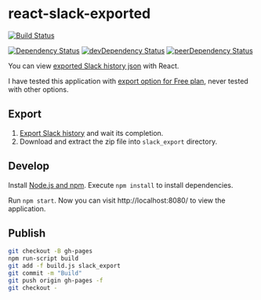 # react-slack-exported

[![Build Status](https://travis-ci.org/ohtake/react-slack-exported.svg?branch=master)](https://travis-ci.org/ohtake/react-slack-exported)

[![Dependency Status](https://david-dm.org/ohtake/react-slack-exported.svg)](https://david-dm.org/ohtake/react-slack-exported) [![devDependency Status](https://david-dm.org/ohtake/react-slack-exported/dev-status.svg)](https://david-dm.org/ohtake/react-slack-exported#info=devDependencies) [![peerDependency Status](https://david-dm.org/ohtake/react-slack-exported/peer-status.svg)](https://david-dm.org/ohtake/react-slack-exported#info=peerDependencies)

You can view [exported Slack history json](https://get.slack.help/hc/en-us/articles/201658943-Exporting-your-team-s-Slack-history) with React.

I have tested this application with [export option for Free plan](https://get.slack.help/hc/en-us/articles/204897248), never tested with other options.

## Export

1. [Export Slack history](https://my.slack.com/services/export) and wait its completion.
1. Download and extract the zip file into `slack_export` directory.

## Develop

Install [Node.js and npm](https://nodejs.org/en/download/). Execute `npm install` to install dependencies.

Run `npm start`. Now you can visit http://localhost:8080/ to view the application.

## Publish

```bash
git checkout -B gh-pages
npm run-script build
git add -f build.js slack_export
git commit -m "Build"
git push origin gh-pages -f
git checkout -
```
